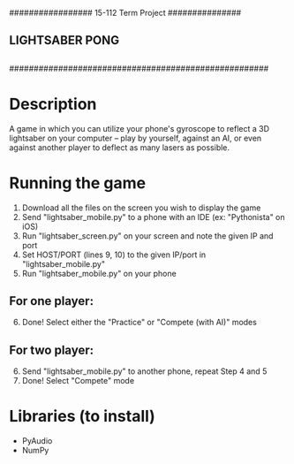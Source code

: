################# 15-112 Term Project ###############
##                                                 ##
##                  LIGHTSABER PONG                ##
##                                                 ##
#####################################################

# Description
A game in which you can utilize your phone's gyroscope to reflect a 3D
lightsaber on your computer – play by yourself, against an AI, or even
against another player to deflect as many lasers as possible.

# Running the game
1. Download all the files on the screen you wish to display the game
2. Send "lightsaber_mobile.py" to a phone with an IDE (ex: "Pythonista" on iOS)
3. Run "lightsaber_screen.py" on your screen and note the given IP and port
4. Set HOST/PORT (lines 9, 10) to the given IP/port in "lightsaber_mobile.py"
5. Run "lightsaber_mobile.py" on your phone

## For one player:
6. Done! Select either the "Practice" or "Compete (with AI)" modes
## For two player:
6. Send "lightsaber_mobile.py" to another phone, repeat Step 4 and 5
7. Done! Select "Compete" mode

# Libraries (to install)
- PyAudio
- NumPy